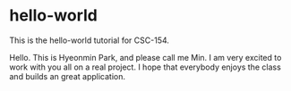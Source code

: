 # hello-world
This is the hello-world tutorial for CSC-154.

Hello. This is Hyeonmin Park, and please call me Min. 
I am very excited to work with you all on a real project. 
I hope that everybody enjoys the class and builds an great application.
